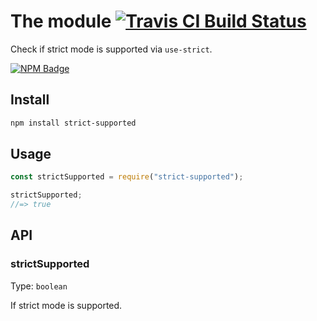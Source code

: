 # The module [![Travis CI Build Status](https://img.shields.io/travis/com/Richienb/strict-supported/master.svg?style=for-the-badge)](https://travis-ci.com/Richienb/strict-supported)

Check if strict mode is supported via `use-strict`.

[![NPM Badge](https://nodei.co/npm/strict-supported.png)](https://npmjs.com/package/strict-supported)

## Install

```sh
npm install strict-supported
```

## Usage

```js
const strictSupported = require("strict-supported");

strictSupported;
//=> true
```

## API

### strictSupported

Type: `boolean`

If strict mode is supported.

